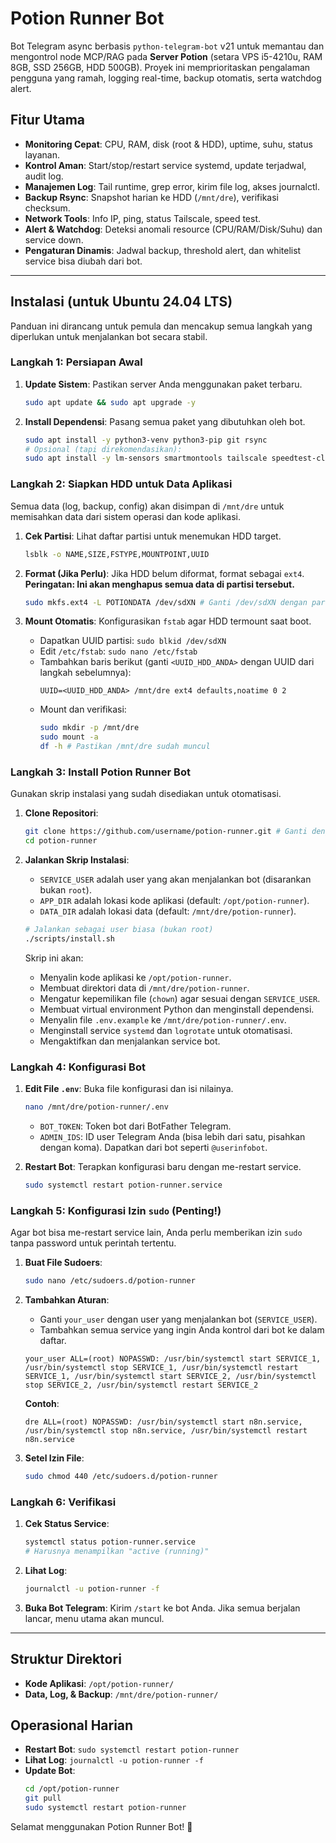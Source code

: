 # Potion Runner Bot

Bot Telegram async berbasis `python-telegram-bot` v21 untuk memantau dan mengontrol node MCP/RAG pada **Server Potion** (setara VPS i5-4210u, RAM 8GB, SSD 256GB, HDD 500GB). Proyek ini memprioritaskan pengalaman pengguna yang ramah, logging real-time, backup otomatis, serta watchdog alert.

## Fitur Utama
- **Monitoring Cepat**: CPU, RAM, disk (root & HDD), uptime, suhu, status layanan.
- **Kontrol Aman**: Start/stop/restart service systemd, update terjadwal, audit log.
- **Manajemen Log**: Tail runtime, grep error, kirim file log, akses journalctl.
- **Backup Rsync**: Snapshot harian ke HDD (`/mnt/dre`), verifikasi checksum.
- **Network Tools**: Info IP, ping, status Tailscale, speed test.
- **Alert & Watchdog**: Deteksi anomali resource (CPU/RAM/Disk/Suhu) dan service down.
- **Pengaturan Dinamis**: Jadwal backup, threshold alert, dan whitelist service bisa diubah dari bot.

---

## Instalasi (untuk Ubuntu 24.04 LTS)

Panduan ini dirancang untuk pemula dan mencakup semua langkah yang diperlukan untuk menjalankan bot secara stabil.

### Langkah 1: Persiapan Awal

1.  **Update Sistem**: Pastikan server Anda menggunakan paket terbaru.
    ```bash
    sudo apt update && sudo apt upgrade -y
    ```

2.  **Install Dependensi**: Pasang semua paket yang dibutuhkan oleh bot.
    ```bash
    sudo apt install -y python3-venv python3-pip git rsync
    # Opsional (tapi direkomendasikan):
    sudo apt install -y lm-sensors smartmontools tailscale speedtest-cli
    ```

### Langkah 2: Siapkan HDD untuk Data Aplikasi

Semua data (log, backup, config) akan disimpan di `/mnt/dre` untuk memisahkan data dari sistem operasi dan kode aplikasi.

1.  **Cek Partisi**: Lihat daftar partisi untuk menemukan HDD target.
    ```bash
    lsblk -o NAME,SIZE,FSTYPE,MOUNTPOINT,UUID
    ```

2.  **Format (Jika Perlu)**: Jika HDD belum diformat, format sebagai `ext4`. **Peringatan: Ini akan menghapus semua data di partisi tersebut.**
    ```bash
    sudo mkfs.ext4 -L POTIONDATA /dev/sdXN # Ganti /dev/sdXN dengan partisi Anda
    ```

3.  **Mount Otomatis**: Konfigurasikan `fstab` agar HDD termount saat boot.
    *   Dapatkan UUID partisi: `sudo blkid /dev/sdXN`
    *   Edit `/etc/fstab`: `sudo nano /etc/fstab`
    *   Tambahkan baris berikut (ganti `<UUID_HDD_ANDA>` dengan UUID dari langkah sebelumnya):
        ```
        UUID=<UUID_HDD_ANDA> /mnt/dre ext4 defaults,noatime 0 2
        ```
    *   Mount dan verifikasi:
        ```bash
        sudo mkdir -p /mnt/dre
        sudo mount -a
        df -h # Pastikan /mnt/dre sudah muncul
        ```

### Langkah 3: Install Potion Runner Bot

Gunakan skrip instalasi yang sudah disediakan untuk otomatisasi.

1.  **Clone Repositori**:
    ```bash
    git clone https://github.com/username/potion-runner.git # Ganti dengan URL repo Anda
    cd potion-runner
    ```

2.  **Jalankan Skrip Instalasi**:
    *   `SERVICE_USER` adalah user yang akan menjalankan bot (disarankan bukan `root`).
    *   `APP_DIR` adalah lokasi kode aplikasi (default: `/opt/potion-runner`).
    *   `DATA_DIR` adalah lokasi data (default: `/mnt/dre/potion-runner`).
    ```bash
    # Jalankan sebagai user biasa (bukan root)
    ./scripts/install.sh
    ```
    Skrip ini akan:
    *   Menyalin kode aplikasi ke `/opt/potion-runner`.
    *   Membuat direktori data di `/mnt/dre/potion-runner`.
    *   Mengatur kepemilikan file (`chown`) agar sesuai dengan `SERVICE_USER`.
    *   Membuat virtual environment Python dan menginstall dependensi.
    *   Menyalin file `.env.example` ke `/mnt/dre/potion-runner/.env`.
    *   Menginstall service `systemd` dan `logrotate` untuk otomatisasi.
    *   Mengaktifkan dan menjalankan service bot.

### Langkah 4: Konfigurasi Bot

1.  **Edit File `.env`**: Buka file konfigurasi dan isi nilainya.
    ```bash
    nano /mnt/dre/potion-runner/.env
    ```
    *   `BOT_TOKEN`: Token bot dari BotFather Telegram.
    *   `ADMIN_IDS`: ID user Telegram Anda (bisa lebih dari satu, pisahkan dengan koma). Dapatkan dari bot seperti `@userinfobot`.

2.  **Restart Bot**: Terapkan konfigurasi baru dengan me-restart service.
    ```bash
    sudo systemctl restart potion-runner.service
    ```

### Langkah 5: Konfigurasi Izin `sudo` (Penting!)

Agar bot bisa me-restart service lain, Anda perlu memberikan izin `sudo` tanpa password untuk perintah tertentu.

1.  **Buat File Sudoers**:
    ```bash
    sudo nano /etc/sudoers.d/potion-runner
    ```

2.  **Tambahkan Aturan**:
    *   Ganti `your_user` dengan user yang menjalankan bot (`SERVICE_USER`).
    *   Tambahkan semua service yang ingin Anda kontrol dari bot ke dalam daftar.
    ```
    your_user ALL=(root) NOPASSWD: /usr/bin/systemctl start SERVICE_1, /usr/bin/systemctl stop SERVICE_1, /usr/bin/systemctl restart SERVICE_1, /usr/bin/systemctl start SERVICE_2, /usr/bin/systemctl stop SERVICE_2, /usr/bin/systemctl restart SERVICE_2
    ```
    **Contoh**:
    ```
    dre ALL=(root) NOPASSWD: /usr/bin/systemctl start n8n.service, /usr/bin/systemctl stop n8n.service, /usr/bin/systemctl restart n8n.service
    ```

3.  **Setel Izin File**:
    ```bash
    sudo chmod 440 /etc/sudoers.d/potion-runner
    ```

### Langkah 6: Verifikasi

1.  **Cek Status Service**:
    ```bash
    systemctl status potion-runner.service
    # Harusnya menampilkan "active (running)"
    ```

2.  **Lihat Log**:
    ```bash
    journalctl -u potion-runner -f
    ```

3.  **Buka Bot Telegram**: Kirim `/start` ke bot Anda. Jika semua berjalan lancar, menu utama akan muncul.

---

## Struktur Direktori

*   **Kode Aplikasi**: `/opt/potion-runner/`
*   **Data, Log, & Backup**: `/mnt/dre/potion-runner/`

## Operasional Harian
- **Restart Bot**: `sudo systemctl restart potion-runner`
- **Lihat Log**: `journalctl -u potion-runner -f`
- **Update Bot**:
  ```bash
  cd /opt/potion-runner
  git pull
  sudo systemctl restart potion-runner
  ```

Selamat menggunakan Potion Runner Bot! 🧪
